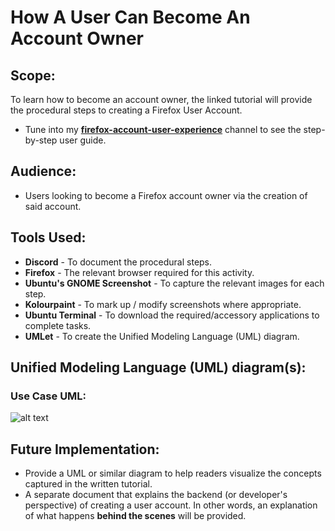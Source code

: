 # How A User Can Become An Account Owner

## Scope:
To learn how to become an account owner, the linked tutorial will provide the procedural steps to 
creating a Firefox User Account. 
* Tune into my [**firefox-account-user-experience**](https://discord.gg/Ewz5y3UZXZ) channel to see the step-by-step user guide.

## Audience:
* Users looking to become a Firefox account owner via the creation of said account.

## Tools Used:
- **Discord** - To document the procedural steps.
- **Firefox** - The relevant browser required for this activity.
- **Ubuntu's GNOME Screenshot** - To capture the relevant images for each step.
- **Kolourpaint** -  To mark up / modify screenshots where appropriate.
- **Ubuntu Terminal** - To download the required/accessory applications to complete tasks.
- **UMLet** - To create the Unified Modeling Language (UML) diagram.

## Unified Modeling Language (UML) diagram(s):

### Use Case UML:

![alt text](resources/use-case-diagram/Use-Case-UML.png "Diagram Type: Use Case UML") 


## Future Implementation:
* Provide a UML or similar diagram to help readers visualize the concepts captured in the written tutorial.
* A separate document that explains the backend (or developer's perspective) of creating a user account.
In other words, an explanation of what happens **behind the scenes** will be provided.
